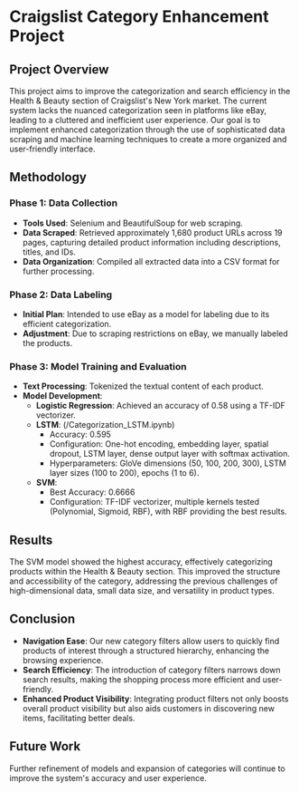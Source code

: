 # Craigslist Category Enhancement Project

## Project Overview

This project aims to improve the categorization and search efficiency in the Health & Beauty section of Craigslist's New York market. The current system lacks the nuanced categorization seen in platforms like eBay, leading to a cluttered and inefficient user experience. Our goal is to implement enhanced categorization through the use of sophisticated data scraping and machine learning techniques to create a more organized and user-friendly interface.

## Methodology

### Phase 1: Data Collection

- **Tools Used**: Selenium and BeautifulSoup for web scraping.
- **Data Scraped**: Retrieved approximately 1,680 product URLs across 19 pages, capturing detailed product information including descriptions, titles, and IDs.
- **Data Organization**: Compiled all extracted data into a CSV format for further processing.

### Phase 2: Data Labeling

- **Initial Plan**: Intended to use eBay as a model for labeling due to its efficient categorization.
- **Adjustment**: Due to scraping restrictions on eBay, we manually labeled the products.

### Phase 3: Model Training and Evaluation

- **Text Processing**: Tokenized the textual content of each product.
- **Model Development**:
  - **Logistic Regression**: Achieved an accuracy of 0.58 using a TF-IDF vectorizer.
  - **LSTM**: (/Categorization_LSTM.ipynb)
    - Accuracy: 0.595
    - Configuration: One-hot encoding, embedding layer, spatial dropout, LSTM layer, dense output layer with softmax activation.
    - Hyperparameters: GloVe dimensions (50, 100, 200, 300), LSTM layer sizes (100 to 200), epochs (1 to 6).
  - **SVM**:
    - Best Accuracy: 0.6666
    - Configuration: TF-IDF vectorizer, multiple kernels tested (Polynomial, Sigmoid, RBF), with RBF providing the best results.

## Results

The SVM model showed the highest accuracy, effectively categorizing products within the Health & Beauty section. This improved the structure and accessibility of the category, addressing the previous challenges of high-dimensional data, small data size, and versatility in product types.

## Conclusion

- **Navigation Ease**: Our new category filters allow users to quickly find products of interest through a structured hierarchy, enhancing the browsing experience.
- **Search Efficiency**: The introduction of category filters narrows down search results, making the shopping process more efficient and user-friendly.
- **Enhanced Product Visibility**: Integrating product filters not only boosts overall product visibility but also aids customers in discovering new items, facilitating better deals.

## Future Work

Further refinement of models and expansion of categories will continue to improve the system's accuracy and user experience.
